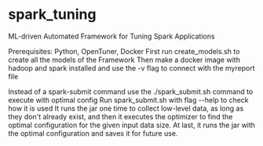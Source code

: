 # spark_tuning
ML-driven Automated Framework for Tuning Spark Applications

Prerequisites: Python, OpenTuner, Docker
First run create_models.sh to create all the models of the Framework 
Then make a docker image with hadoop and spark installed and use the -v flag to connect with the myreport file

Instead of a spark-submit command use the ./spark_submit.sh command to execute with optimal config
Run spark_submit.sh with flag --help to check how it is used
It runs the jar one time to collect low-level data, 
as long as they don't already exist, and then it executes the 
optimizer to find the optimal configuration for the given input 
data size. At last, it runs the jar with the optimal configuration
and saves it for future use.
